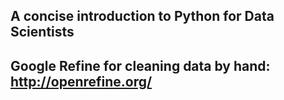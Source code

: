 ## A concise introduction to Python for Data Scientists


## Google Refine for cleaning data by hand: http://openrefine.org/
